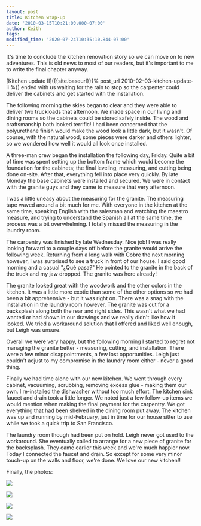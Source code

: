 ```yaml
---
layout: post
title: Kitchen wrap-up
date: '2010-03-15T10:21:00.000-07:00'
author: Keith
tags:
modified_time: '2020-07-24T10:35:10.844-07:00'
---
```

It's time to conclude the kitchen renovation story so we can move on to
new adventures. This is old news to most of our readers, but it's
important to me to write the final chapter anyway.

[Kitchen update II]({{site.baseurl}}{% post_url 2010-02-03-kitchen-update-ii %})
ended with us waiting for the rain to stop so the carpenter could deliver the
cabinets and get started with the installation.

The following morning the skies began to clear and they were able to
deliver two truckloads that afternoon. We made space in our living and
dining rooms so the cabinets could be stored safely inside. The wood and
craftsmanship both looked terrific! I had been concerned that the
polyurethane finish would make the wood look a little dark, but it
wasn't. Of course, with the natural wood, some pieces were darker and
others lighter, so we wondered how well it would all look once
installed.

A three-man crew began the installation the following day, Friday. Quite
a bit of time was spent setting up the bottom frame which would become
the foundation for the cabinets; the final leveling, measuring, and
cutting being done on-site. After that, everything fell into place very
quickly. By late Monday the base cabinets were installed and secured. We
were in contact with the granite guys and they came to measure that very
afternoon.

I was a little uneasy about the measuring for the granite. The measuring
tape waved around a bit much for me. With everyone in the kitchen at the
same time, speaking English with the salesman and watching the maestro
measure, and trying to understand the Spanish all at the same time, the
process was a bit overwhelming. I totally missed the measuring in the
laundry room.

The carpentry was finished by late Wednesday. Nice job! I was really
looking forward to a couple days off before the granite would arrive the
following week. Returning from a long walk with Cobre the next morning
however, I was surprised to see a truck in front of our house. I said
good morning and a casual "¿Qué pasa?" He pointed to the granite in the
back of the truck and my jaw dropped. The granite was here already!

The granite looked great with the woodwork and the other colors in the
kitchen. It was a little more exotic than some of the other options so
we had been a bit apprehensive - but it was right on. There was a snag
with the installation in the laundry room however. The granite was cut
for a backsplash along both the rear and right sides. This wasn't what
we had wanted or had shown in our drawings and we really didn't like how
it looked. We tried a workaround solution that I offered and liked well
enough, but Leigh was unsure.

Overall we were very happy, but the following morning I started to
regret not managing the granite better - measuring, cutting, and
installation. There were a few minor disappointments, a few lost
opportunities. Leigh just couldn't adjust to my compromise in the
laundry room either - never a good thing.

Finally we had time alone with our new kitchen. We went through every
cabinet, vacuuming, scrubbing, removing excess glue - making them our
own. I re-installed the dishwasher without too much effort. The kitchen
sink faucet and drain took a little longer. We noted just a few
follow-up items we would mention when making the final payment for the
carpentry. We got everything that had been shelved in the dining room
put away. The kitchen was up and running by mid-February, just in time
for our house sitter to use while we took a quick trip to San
Francisco.

The laundry room though had been put on hold. Leigh never got used to
the workaround. She eventually called to arrange for a new piece of
granite for the backsplash. They came earlier this week and we're much
happier now. Today I connected the faucet and drain. So except for some
very minor touch-up on the walls and floor, we're done. We love our new
kitchen!!

Finally, the photos:

[![]({{site.baseurl}}/assets/images/IMG_6748.JPG)]({{site.baseurl}}/assets/images/IMG_6748.JPG)

[![]({{site.baseurl}}/assets/images/IMG_6747.JPG)]({{site.baseurl}}/assets/images/IMG_6747.JPG)

[![]({{site.baseurl}}/assets/images/IMG_6746.JPG)]({{site.baseurl}}/assets/images/IMG_6746.JPG)

[![]({{site.baseurl}}/assets/images/IMG_6749.JPG)]({{site.baseurl}}/assets/images/IMG_6749.JPG)

